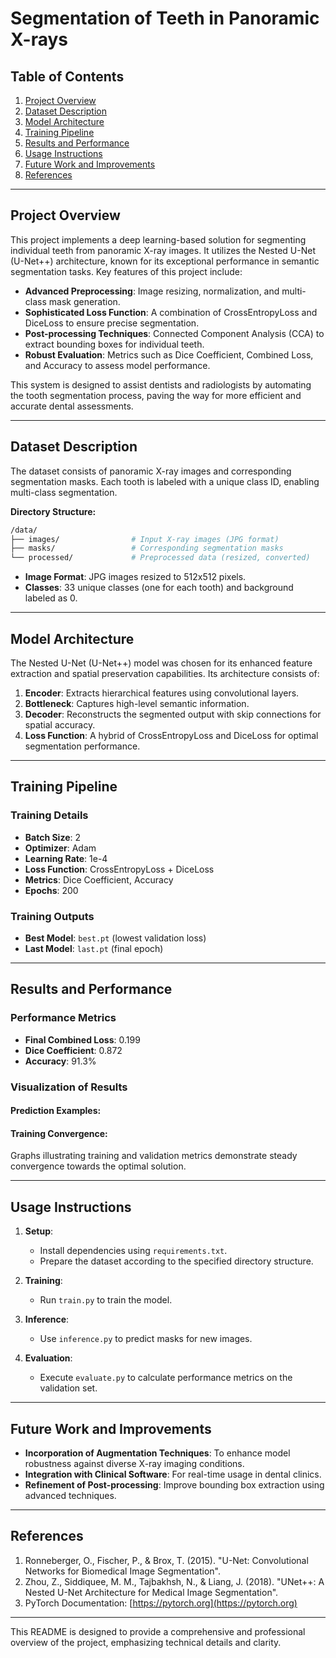 # Segmentation of Teeth in Panoramic X-rays

## Table of Contents

1. [Project Overview](#project-overview)
2. [Dataset Description](#dataset-description)
3. [Model Architecture](#model-architecture)
4. [Training Pipeline](#training-pipeline)
5. [Results and Performance](#results-and-performance)
6. [Usage Instructions](#usage-instructions)
7. [Future Work and Improvements](#future-work-and-improvements)
8. [References](#references)

---

## Project Overview

This project implements a deep learning-based solution for segmenting individual teeth from panoramic X-ray images. It utilizes the Nested U-Net (U-Net++) architecture, known for its exceptional performance in semantic segmentation tasks. Key features of this project include:

- **Advanced Preprocessing**: Image resizing, normalization, and multi-class mask generation.
- **Sophisticated Loss Function**: A combination of CrossEntropyLoss and DiceLoss to ensure precise segmentation.
- **Post-processing Techniques**: Connected Component Analysis (CCA) to extract bounding boxes for individual teeth.
- **Robust Evaluation**: Metrics such as Dice Coefficient, Combined Loss, and Accuracy to assess model performance.

This system is designed to assist dentists and radiologists by automating the tooth segmentation process, paving the way for more efficient and accurate dental assessments.

---

## Dataset Description

The dataset consists of panoramic X-ray images and corresponding segmentation masks. Each tooth is labeled with a unique class ID, enabling multi-class segmentation.

**Directory Structure:**

```bash
/data/
├── images/                # Input X-ray images (JPG format)
├── masks/                 # Corresponding segmentation masks
└── processed/             # Preprocessed data (resized, converted)
```

- **Image Format**: JPG images resized to 512x512 pixels.
- **Classes**: 33 unique classes (one for each tooth) and background labeled as 0.

---

## Model Architecture

The Nested U-Net (U-Net++) model was chosen for its enhanced feature extraction and spatial preservation capabilities. Its architecture consists of:

1. **Encoder**: Extracts hierarchical features using convolutional layers.
2. **Bottleneck**: Captures high-level semantic information.
3. **Decoder**: Reconstructs the segmented output with skip connections for spatial accuracy.
4. **Loss Function**: A hybrid of CrossEntropyLoss and DiceLoss for optimal segmentation performance.

---

## Training Pipeline

### Training Details

- **Batch Size**: 2
- **Optimizer**: Adam
- **Learning Rate**: 1e-4
- **Loss Function**: CrossEntropyLoss + DiceLoss
- **Metrics**: Dice Coefficient, Accuracy
- **Epochs**: 200

### Training Outputs

- **Best Model**: `best.pt` (lowest validation loss)
- **Last Model**: `last.pt` (final epoch)

---

## Results and Performance

### Performance Metrics

- **Final Combined Loss**: 0.199
- **Dice Coefficient**: 0.872
- **Accuracy**: 91.3%

### Visualization of Results

#### Prediction Examples:





#### Training Convergence:

Graphs illustrating training and validation metrics demonstrate steady convergence towards the optimal solution.

---

## Usage Instructions

1. **Setup**:

   - Install dependencies using `requirements.txt`.
   - Prepare the dataset according to the specified directory structure.

2. **Training**:

   - Run `train.py` to train the model.

3. **Inference**:

   - Use `inference.py` to predict masks for new images.

4. **Evaluation**:

   - Execute `evaluate.py` to calculate performance metrics on the validation set.

---

## Future Work and Improvements

- **Incorporation of Augmentation Techniques**: To enhance model robustness against diverse X-ray imaging conditions.
- **Integration with Clinical Software**: For real-time usage in dental clinics.
- **Refinement of Post-processing**: Improve bounding box extraction using advanced techniques.

---

## References

1. Ronneberger, O., Fischer, P., & Brox, T. (2015). "U-Net: Convolutional Networks for Biomedical Image Segmentation".
2. Zhou, Z., Siddiquee, M. M., Tajbakhsh, N., & Liang, J. (2018). "UNet++: A Nested U-Net Architecture for Medical Image Segmentation".
3. PyTorch Documentation: [https://pytorch.org](https://pytorch.org)

---

This README is designed to provide a comprehensive and professional overview of the project, emphasizing technical details and clarity.

